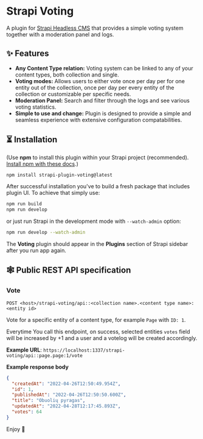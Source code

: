 # Strapi Voting

A plugin for [Strapi Headless CMS](https://github.com/strapi/strapi) that provides a simple voting system together with a moderation panel and logs.

## ✨ Features

- **Any Content Type relation:** Voting system can be linked to any of your content types, both collection and single.
- **Voting modes:** Allows users to either vote once per day per for one entity out of the collection, once per day per every entity of the collection or customizable per specific needs.
- **Moderation Panel:** Search and filter through the logs and see various voting statistics.
- **Simple to use and change:** Plugin is designed to provide a simple and seamless experience with extensive configuration compatabilities.

## ⏳ Installation

(Use **npm** to install this plugin within your Strapi project (recommended). [Install npm with these docs](https://docs.npmjs.com/downloading-and-installing-node-js-and-npm).)

```bash
npm install strapi-plugin-voting@latest
```

After successful installation you've to build a fresh package that includes  plugin UI. To achieve that simply use:

```bash
npm run build
npm run develop
```

or just run Strapi in the development mode with `--watch-admin` option:

```bash
npm run develop --watch-admin
```

The **Voting** plugin should appear in the **Plugins** section of Strapi sidebar after you run app again.

## 🕸️ Public REST API specification

### Vote

`POST <host>/strapi-voting/api::<collection name>.<content type name>:<entity id>`

Vote for a specific entity of a content type, for example `Page` with `ID: 1`.

Everytime You call this endpoint, on success, selected entities `votes` field will be increased by +1 and a user and a votelog will be created accordingly.

**Example URL**: `https://localhost:1337/strapi-voting/api::page.page:1/vote`

**Example response body**

```json
{
  "createdAt": "2022-04-26T12:50:49.954Z",
  "id": 1,
  "publishedAt": "2022-04-26T12:50:50.600Z",
  "title": "Obuolių pyragas",
  "updatedAt": "2022-04-28T12:17:45.893Z",
  "votes": 64
}
```

Enjoy 🎉